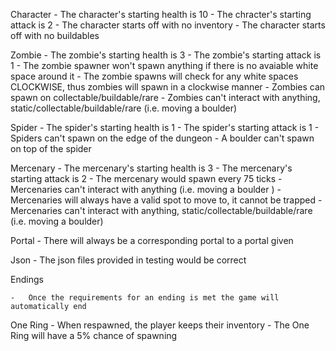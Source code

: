 Character
    -   The character's starting health is 10
    -   The chracter's starting attack is 2
    -   The character starts off with no inventory
    -   The character starts off with no buildables

Zombie
    -   The zombie's starting health is 3
    -   The zombie's starting attack is 1
    -   The zombie spawner won't spawn anything if there is no avaiable white space around it
    -   The zombie spawns will check for any white spaces CLOCKWISE, thus zombies will spawn in a clockwise manner 
    -   Zombies can spawn on collectable/buildable/rare
    -   Zombies can't interact with anything, static/collectable/buildable/rare (i.e. moving a boulder)

Spider
    -   The spider's starting health is 1
    -   The spider's starting attack is 1
    -   Spiders can't spawn on the edge of the dungeon
    -   A boulder can't spawn on top of the spider
    

Mercenary
    -   The mercenary's starting health is 3
    -   The mercenary's starting attack is 2
    -   The mercenary would spawn every 75 ticks
    -   Mercenaries can't interact with anything (i.e. moving a boulder )
    -   Mercenaries will always have a valid spot to move to, it cannot be trapped
    -   Mercenaries can't interact with anything, static/collectable/buildable/rare (i.e. moving a boulder)

Portal 
    -   There will always be a corresponding portal to a portal given

Json
    -   The json files provided in testing would be correct

Endings 

    -   Once the requirements for an ending is met the game will automatically end  

One Ring
    -   When respawned, the player keeps their inventory
    -   The One Ring will have a 5% chance of spawning